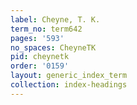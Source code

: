 ```yaml
---
label: Cheyne, T. K.
term_no: term642
pages: '593'
no_spaces: CheyneTK
pid: cheynetk
order: '0159'
layout: generic_index_term
collection: index-headings
---
```

